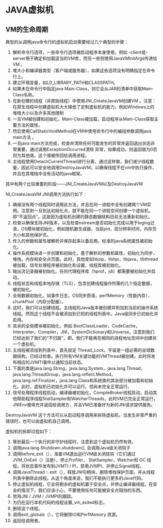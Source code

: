 # JAVA虚拟机
## VM的生命周期

典型的从调用java命令行的虚拟机启动需要经过几个典型的步骤：
1. 解析命令行选项，一些命令行选项被启动程序本身使用，例如 -client或-server用于确定和加载适当的VM库，而另一些则使用JavaVMInitArgs传递给VM 。
2. 堆大小和编译器类型（客户端或服务器），如果这些选项没有明确指定在命令行上。
3. 建立环境变量，如LD_LIBRARY_PATH和CLASSPATH。
4. 如果未在命令行中指定java Main-Class，则它会从JAR的清单中获取Main-Class名称。
5. 在新创建的线程（非原始线程）中使用JNI_CreateJavaVM创建VM 。注意：在原生线程中创建虚拟机大大降低了定制虚拟机的能力，例如Windows上的堆栈大小以及许多其他限制
6. 一旦VM被创建和初始化，Main-Class被加载，启动程序从Main-Class获取主要方法的属性。
7. 然后使用CallStaticVoidMethod在VM中使用命令行中的编组参数调用java main方法 。
8. 一旦java main方法完成，检查并清除任何可能发生的异常并返回退出状态非常重要，通过调用ExceptionOccurred清除 异常，如果成功，则返回值为0否则为其他值，这个值被传回给调用进程。
9. 主线程使用DetachCurrentThread进行分离，通过这样做，我们减少线程数量，因此可以安全地调用DestroyJavaVM，以确保线程不在vm中执行操作，并且在其堆栈中没有活动的java框架。

其中有两个比较重要的阶段——JNI_CreateJavaVM以及DestroyJavaVM

NI_CreateJavaVM
JNI调用方法执行如下：

1. 确保没有两个线程同时调用此方法，并且在同一进程中没有创建两个VM实例。注意到一旦到达初始化点，就不能在同一个进程空间创建一个虚拟机，即“不返回点”。这是因为虚拟机创建的静态数据结构目前无法重新初始化。
2. 检查以确保支持JNI版本，以及检查ostream是否初始化完成以用于loging记录。OS模块被初始化，例如随机数生成器，当前pid，高分辨率时间，内存页大小和其他保护页。
3. 传入的参数和属性被解析并保存起来以备后用。标准的java系统属性被初始化。
4. 操作系统模块进一步创建和初始化，基于解析的参数和属性，初始化为同步，堆栈，内存和安全点页面。此时，其他库如libzip，libhpi，libjava，libthread被加载，信号处理程序被初始化和设置，线程库被初始化。
5. 输出流记录器被初始化。任何代理程序库（hprof，jdi）都需要被初始化并启动。
6. 线程状态和线程本地存储（TLS），包含创建线程操作所需的几个指定数据，被初始化。
7. 全局数据初始化，如事件日志，OS同步原语，perfMemory（性能内存），chunkPool（内存分配器）。
8. 这时，我们可以创建线程。主线程的Java版本被创建并附加到当前的操作系统线程。然而这个线程不会被添加到已知的线程列表中。Java级同步已初始化并启用。
9. 其余的全局模块被初始化，例如 BootClassLoader，CodeCache， Interpreter，Compiler，JNI，SystemDictionary和Universe。注意到我们已经达到了我们的“不归路”，即。我们不能再在相同的进程地址空间中创建另一个虚拟机。
10. 主线程被添加到列表中，首先锁定 Thread_Lock。宇宙是一组必需的全球数据结构，已经过检查。执行所有VM关键功能的VMThread被创建。此时将发布相应的JVMTI事件以通知当前状态。
11. 下面的类是java.lang.String，java.lang.System，java.lang.Thread，java.lang.ThreadGroup，java.lang.reflect.Method，java.lang.ref.Finalizer，java.lang.Class和系统类的其余部分被加载和初始化。此时，虚拟机已初始化并可以运行，但尚未完全正常运行。
12. 信号处理程序线程启动，编译器被初始化，CompileBroker线程启动。启动其他帮助程序线程St​​atSampler和WatcherThreads，此时VM已完全正常运行，JNIEnv被填充并返回给调用方，并且VM已准备好为新的JNI请求提供服务。


DestroyJavaVM
这个方法可以从启动程序调用来拆除虚拟机，当发生非常严重的错误时，也可以由虚拟机自己调用。

虚拟机的拆卸过程如下：

1. 等到最后一个执行的非守护线程时，注意到这个虚拟机仍然有效。
2. 调用java.lang.Shutdown.shutdown(), 会调用Java级关闭钩子
3. 调用before_exit（），准备VM退出运行VM级关闭挂钩（它们通过JVM_OnExit（）注册），停止Profiler， StatSampler，Watcher和 GC 线程。将状态事件发布到JVMTI / PI，禁用JVMPI，并停止Signal线程。
4. 调用JavaThread :: exit（），释放JNI句柄块，删除堆栈保护页面，并从线程列表中删除此线程。从这个角度来说，我们不能执行更多的Java代码。
5. 停止虚拟机线程，它会将剩余的虚拟机置于安全点，并停止编译器线程。在安全的情况下，我们应该小心，不要使用任何可能被安全点阻挡的东西。
6. 禁用JNI / JVM / JVMPI的跟踪。
7. 为仍在运行本机代码的线程设置_vm_exited标志。
8. 删除这个线程。
9. 调用exit_globals（），它将删除IO和PerfMemory 资源。
10. 返回给调用者。

